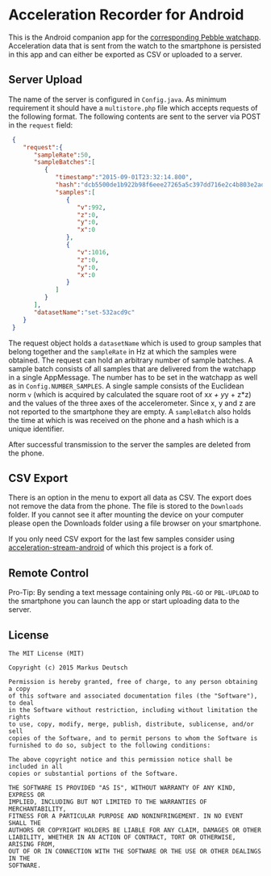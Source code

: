 # Acceleration Recorder for Android
This is the Android companion app for the [corresponding Pebble watchapp](https://github.com/moopat/acceleration-recorder-pebble). Acceleration data that is sent from the watch to the smartphone is persisted in this app and can either be exported as CSV or uploaded to a server. 

## Server Upload
The name of the server is configured in `Config.java`. As minimum requirement it should have a `multistore.php` file which accepts requests of the following format. The following contents are sent to the server via POST in the `request` field:

```json
 {
    "request":{
       "sampleRate":50,
       "sampleBatches":[
          {
             "timestamp":"2015-09-01T23:32:14.800",
             "hash":"dcb5500de1b922b98f6eee27265a5c397dd716e2c4b803e2ad63259e9d240085",
             "samples":[
                {
                   "v":992,
                   "z":0,
                   "y":0,
                   "x":0
                },
                {
                   "v":1016,
                   "z":0,
                   "y":0,
                   "x":0
                }
             ]
          }
       ],
       "datasetName":"set-532acd9c"
    }
 }
```
The request object holds a `datasetName` which is used to group samples that belong together and the `sampleRate` in Hz at which the samples were obtained. The request can hold an arbitrary number of sample batches. A sample batch consists of all samples that are delivered from the watchapp in a single AppMessage. The number has to be set in the watchapp as well as in `Config.NUMBER_SAMPLES`. A single sample consists of the Euclidean norm `v` (which is acquired by calculated the square root of x*x + y*y + z*z) and the values of the three axes of the accelerometer. Since x, y and z are not reported to the smartphone they are empty. A `sampleBatch` also holds the time at which is was received on the phone and a hash which is a unique identifier.

After successful transmission to the server the samples are deleted from the phone.

## CSV Export
There is an option in the menu to export all data as CSV. The export does not remove the data from the phone. The file is stored to the `Downloads` folder. If you cannot see it after mounting the device on your computer please open the Downloads folder using a file browser on your smartphone.

If you only need CSV export for the last few samples consider using [acceleration-stream-android](https://github.com/moopat/acceleration-stream-android) of which
this project is a fork of.

## Remote Control
Pro-Tip: By sending a text message containing only `PBL-GO` or `PBL-UPLOAD` to the smartphone you can launch the app or start uploading data to the server.

## License
```
The MIT License (MIT)

Copyright (c) 2015 Markus Deutsch

Permission is hereby granted, free of charge, to any person obtaining a copy
of this software and associated documentation files (the "Software"), to deal
in the Software without restriction, including without limitation the rights
to use, copy, modify, merge, publish, distribute, sublicense, and/or sell
copies of the Software, and to permit persons to whom the Software is
furnished to do so, subject to the following conditions:

The above copyright notice and this permission notice shall be included in all
copies or substantial portions of the Software.

THE SOFTWARE IS PROVIDED "AS IS", WITHOUT WARRANTY OF ANY KIND, EXPRESS OR
IMPLIED, INCLUDING BUT NOT LIMITED TO THE WARRANTIES OF MERCHANTABILITY,
FITNESS FOR A PARTICULAR PURPOSE AND NONINFRINGEMENT. IN NO EVENT SHALL THE
AUTHORS OR COPYRIGHT HOLDERS BE LIABLE FOR ANY CLAIM, DAMAGES OR OTHER
LIABILITY, WHETHER IN AN ACTION OF CONTRACT, TORT OR OTHERWISE, ARISING FROM,
OUT OF OR IN CONNECTION WITH THE SOFTWARE OR THE USE OR OTHER DEALINGS IN THE
SOFTWARE.
```

